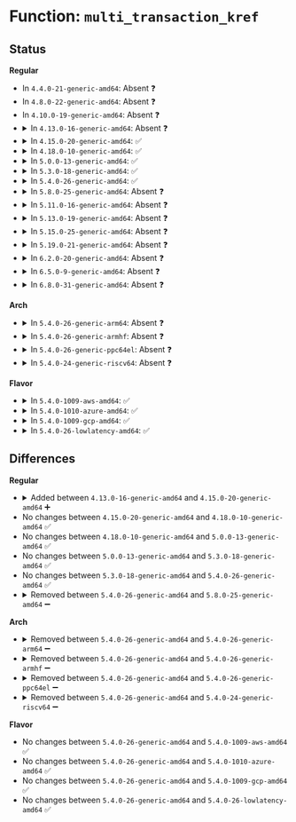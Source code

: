# Function: <code>multi_transaction_kref</code>

## Status
<b>Regular</b>
<ul>
<li>
In <code>4.4.0-21-generic-amd64</code>: Absent ❓
</li>
<li>
In <code>4.8.0-22-generic-amd64</code>: Absent ❓
</li>
<li>
In <code>4.10.0-19-generic-amd64</code>: Absent ❓
</li>
<li>
<details>
<summary>In <code>4.13.0-16-generic-amd64</code>: Absent ❓</summary>

```json
{
  "name": "multi_transaction_kref",
  "collision_type": "Unique Static",
  "inline_type": "Full",
  "funcs": [
    {
      "addr": 18446744071582877154,
      "name": "multi_transaction_kref",
      "external": false,
      "loc": "security/apparmor/apparmorfs.c:818",
      "file": "security/apparmor/apparmorfs.c",
      "inline": "not declared, inlined",
      "caller_inline": [
        "security/apparmor/apparmorfs.c:put_multi_transaction"
      ],
      "caller_func": []
    }
  ],
  "symbols": []
}
```
</details>
</li>
<li>
<details>
<summary>In <code>4.15.0-20-generic-amd64</code>: ✅</summary>

```c
void multi_transaction_kref(struct kref * kref)
```

```json
{
  "name": "multi_transaction_kref",
  "collision_type": "Unique Static",
  "inline_type": "No",
  "funcs": [
    {
      "addr": 18446744071583033776,
      "name": "multi_transaction_kref",
      "external": false,
      "loc": "security/apparmor/apparmorfs.c:819",
      "file": "security/apparmor/apparmorfs.c",
      "inline": "seen, unknown",
      "caller_inline": [],
      "caller_func": [
        "security/apparmor/apparmorfs.c:aa_write_access",
        "security/apparmor/apparmorfs.c:aa_write_access",
        "security/apparmor/apparmorfs.c:multi_transaction_release",
        "security/apparmor/apparmorfs.c:multi_transaction_read"
      ]
    }
  ],
  "symbols": [
    {
      "addr": 18446744071583033776,
      "name": "multi_transaction_kref",
      "section": ".text",
      "bind": "STB_LOCAL",
      "size": 18
    }
  ]
}
```
</details>
</li>
<li>
<details>
<summary>In <code>4.18.0-10-generic-amd64</code>: ✅</summary>

```c
void multi_transaction_kref(struct kref * kref)
```

```json
{
  "name": "multi_transaction_kref",
  "collision_type": "Unique Static",
  "inline_type": "No",
  "funcs": [
    {
      "addr": 18446744071583234224,
      "name": "multi_transaction_kref",
      "external": false,
      "loc": "security/apparmor/apparmorfs.c:816",
      "file": "security/apparmor/apparmorfs.c",
      "inline": "seen, unknown",
      "caller_inline": [],
      "caller_func": [
        "security/apparmor/apparmorfs.c:aa_write_access",
        "security/apparmor/apparmorfs.c:aa_write_access",
        "security/apparmor/apparmorfs.c:multi_transaction_release",
        "security/apparmor/apparmorfs.c:multi_transaction_read"
      ]
    }
  ],
  "symbols": [
    {
      "addr": 18446744071583234224,
      "name": "multi_transaction_kref",
      "section": ".text",
      "bind": "STB_LOCAL",
      "size": 18
    }
  ]
}
```
</details>
</li>
<li>
<details>
<summary>In <code>5.0.0-13-generic-amd64</code>: ✅</summary>

```c
void multi_transaction_kref(struct kref * kref)
```

```json
{
  "name": "multi_transaction_kref",
  "collision_type": "Unique Static",
  "inline_type": "No",
  "funcs": [
    {
      "addr": 18446744071583351968,
      "name": "multi_transaction_kref",
      "external": false,
      "loc": "security/apparmor/apparmorfs.c:814",
      "file": "security/apparmor/apparmorfs.c",
      "inline": "seen, unknown",
      "caller_inline": [],
      "caller_func": [
        "security/apparmor/apparmorfs.c:aa_write_access",
        "security/apparmor/apparmorfs.c:aa_write_access",
        "security/apparmor/apparmorfs.c:multi_transaction_release",
        "security/apparmor/apparmorfs.c:multi_transaction_read"
      ]
    }
  ],
  "symbols": [
    {
      "addr": 18446744071583351968,
      "name": "multi_transaction_kref",
      "section": ".text",
      "bind": "STB_LOCAL",
      "size": 18
    }
  ]
}
```
</details>
</li>
<li>
<details>
<summary>In <code>5.3.0-18-generic-amd64</code>: ✅</summary>

```c
void multi_transaction_kref(struct kref * kref)
```

```json
{
  "name": "multi_transaction_kref",
  "collision_type": "Unique Static",
  "inline_type": "No",
  "funcs": [
    {
      "addr": 18446744071583539744,
      "name": "multi_transaction_kref",
      "external": false,
      "loc": "security/apparmor/apparmorfs.c:819",
      "file": "security/apparmor/apparmorfs.c",
      "inline": "seen, unknown",
      "caller_inline": [],
      "caller_func": [
        "security/apparmor/apparmorfs.c:aa_write_access",
        "security/apparmor/apparmorfs.c:aa_write_access",
        "security/apparmor/apparmorfs.c:multi_transaction_release",
        "security/apparmor/apparmorfs.c:multi_transaction_read"
      ]
    }
  ],
  "symbols": [
    {
      "addr": 18446744071583539744,
      "name": "multi_transaction_kref",
      "section": ".text",
      "bind": "STB_LOCAL",
      "size": 18
    }
  ]
}
```
</details>
</li>
<li>
<details>
<summary>In <code>5.4.0-26-generic-amd64</code>: ✅</summary>

```c
void multi_transaction_kref(struct kref * kref)
```

```json
{
  "name": "multi_transaction_kref",
  "collision_type": "Unique Static",
  "inline_type": "No",
  "funcs": [
    {
      "addr": 18446744071583645472,
      "name": "multi_transaction_kref",
      "external": false,
      "loc": "security/apparmor/apparmorfs.c:787",
      "file": "security/apparmor/apparmorfs.c",
      "inline": "seen, unknown",
      "caller_inline": [],
      "caller_func": [
        "security/apparmor/apparmorfs.c:aa_write_access",
        "security/apparmor/apparmorfs.c:aa_write_access",
        "security/apparmor/apparmorfs.c:multi_transaction_release",
        "security/apparmor/apparmorfs.c:multi_transaction_read"
      ]
    }
  ],
  "symbols": [
    {
      "addr": 18446744071583645472,
      "name": "multi_transaction_kref",
      "section": ".text",
      "bind": "STB_LOCAL",
      "size": 18
    }
  ]
}
```
</details>
</li>
<li>
<details>
<summary>In <code>5.8.0-25-generic-amd64</code>: Absent ❓</summary>

```json
{
  "name": "multi_transaction_kref",
  "collision_type": "Unique Static",
  "inline_type": "Full",
  "funcs": [
    {
      "addr": 18446744071584018759,
      "name": "multi_transaction_kref",
      "external": false,
      "loc": "security/apparmor/apparmorfs.c:818",
      "file": "security/apparmor/apparmorfs.c",
      "inline": "not declared, inlined",
      "caller_inline": [
        "security/apparmor/apparmorfs.c:aa_write_access",
        "security/apparmor/apparmorfs.c:aa_write_access",
        "security/apparmor/apparmorfs.c:multi_transaction_release",
        "security/apparmor/apparmorfs.c:multi_transaction_read"
      ],
      "caller_func": []
    }
  ],
  "symbols": []
}
```
</details>
</li>
<li>
<details>
<summary>In <code>5.11.0-16-generic-amd64</code>: Absent ❓</summary>

```json
{
  "name": "multi_transaction_kref",
  "collision_type": "Unique Static",
  "inline_type": "Full",
  "funcs": [
    {
      "addr": 18446744071584138695,
      "name": "multi_transaction_kref",
      "external": false,
      "loc": "security/apparmor/apparmorfs.c:818",
      "file": "security/apparmor/apparmorfs.c",
      "inline": "not declared, inlined",
      "caller_inline": [
        "security/apparmor/apparmorfs.c:aa_write_access",
        "security/apparmor/apparmorfs.c:aa_write_access",
        "security/apparmor/apparmorfs.c:multi_transaction_release",
        "security/apparmor/apparmorfs.c:multi_transaction_read"
      ],
      "caller_func": []
    }
  ],
  "symbols": []
}
```
</details>
</li>
<li>
<details>
<summary>In <code>5.13.0-19-generic-amd64</code>: Absent ❓</summary>

```json
{
  "name": "multi_transaction_kref",
  "collision_type": "Unique Static",
  "inline_type": "Full",
  "funcs": [
    {
      "addr": 18446744071584165703,
      "name": "multi_transaction_kref",
      "external": false,
      "loc": "security/apparmor/apparmorfs.c:818",
      "file": "security/apparmor/apparmorfs.c",
      "inline": "not declared, inlined",
      "caller_inline": [
        "security/apparmor/apparmorfs.c:aa_write_access",
        "security/apparmor/apparmorfs.c:aa_write_access",
        "security/apparmor/apparmorfs.c:multi_transaction_release",
        "security/apparmor/apparmorfs.c:multi_transaction_read"
      ],
      "caller_func": []
    }
  ],
  "symbols": []
}
```
</details>
</li>
<li>
<details>
<summary>In <code>5.15.0-25-generic-amd64</code>: Absent ❓</summary>

```json
{
  "name": "multi_transaction_kref",
  "collision_type": "Unique Static",
  "inline_type": "Full",
  "funcs": [
    {
      "addr": 18446744071584549703,
      "name": "multi_transaction_kref",
      "external": false,
      "loc": "security/apparmor/apparmorfs.c:818",
      "file": "security/apparmor/apparmorfs.c",
      "inline": "not declared, inlined",
      "caller_inline": [
        "security/apparmor/apparmorfs.c:aa_write_access",
        "security/apparmor/apparmorfs.c:aa_write_access",
        "security/apparmor/apparmorfs.c:multi_transaction_release",
        "security/apparmor/apparmorfs.c:multi_transaction_read"
      ],
      "caller_func": []
    }
  ],
  "symbols": []
}
```
</details>
</li>
<li>
<details>
<summary>In <code>5.19.0-21-generic-amd64</code>: Absent ❓</summary>

```json
{
  "name": "multi_transaction_kref",
  "collision_type": "Unique Static",
  "inline_type": "Full",
  "funcs": [
    {
      "addr": 18446744071585191192,
      "name": "multi_transaction_kref",
      "external": false,
      "loc": "security/apparmor/apparmorfs.c:820",
      "file": "security/apparmor/apparmorfs.c",
      "inline": "not declared, inlined",
      "caller_inline": [
        "security/apparmor/apparmorfs.c:aa_write_access",
        "security/apparmor/apparmorfs.c:aa_write_access",
        "security/apparmor/apparmorfs.c:aa_write_access",
        "security/apparmor/apparmorfs.c:multi_transaction_release",
        "security/apparmor/apparmorfs.c:multi_transaction_read"
      ],
      "caller_func": []
    }
  ],
  "symbols": []
}
```
</details>
</li>
<li>
<details>
<summary>In <code>6.2.0-20-generic-amd64</code>: Absent ❓</summary>

```json
{
  "name": "multi_transaction_kref",
  "collision_type": "Unique Static",
  "inline_type": "Full",
  "funcs": [
    {
      "addr": 18446744071585920136,
      "name": "multi_transaction_kref",
      "external": false,
      "loc": "security/apparmor/apparmorfs.c:987",
      "file": "security/apparmor/apparmorfs.c",
      "inline": "not declared, inlined",
      "caller_inline": [
        "security/apparmor/apparmorfs.c:aa_write_access",
        "security/apparmor/apparmorfs.c:aa_write_access",
        "security/apparmor/apparmorfs.c:aa_write_access",
        "security/apparmor/apparmorfs.c:multi_transaction_release",
        "security/apparmor/apparmorfs.c:multi_transaction_read"
      ],
      "caller_func": []
    }
  ],
  "symbols": []
}
```
</details>
</li>
<li>
<details>
<summary>In <code>6.5.0-9-generic-amd64</code>: Absent ❓</summary>

```json
{
  "name": "multi_transaction_kref",
  "collision_type": "Unique Static",
  "inline_type": "Full",
  "funcs": [
    {
      "addr": 18446744071586152344,
      "name": "multi_transaction_kref",
      "external": false,
      "loc": "security/apparmor/apparmorfs.c:1032",
      "file": "security/apparmor/apparmorfs.c",
      "inline": "not declared, inlined",
      "caller_inline": [
        "security/apparmor/apparmorfs.c:aa_write_access",
        "security/apparmor/apparmorfs.c:aa_write_access",
        "security/apparmor/apparmorfs.c:aa_write_access",
        "security/apparmor/apparmorfs.c:multi_transaction_release",
        "security/apparmor/apparmorfs.c:multi_transaction_read"
      ],
      "caller_func": []
    }
  ],
  "symbols": []
}
```
</details>
</li>
<li>
<details>
<summary>In <code>6.8.0-31-generic-amd64</code>: Absent ❓</summary>

```json
{
  "name": "multi_transaction_kref",
  "collision_type": "Unique Static",
  "inline_type": "Full",
  "funcs": [
    {
      "addr": 18446744071586401544,
      "name": "multi_transaction_kref",
      "external": false,
      "loc": "security/apparmor/apparmorfs.c:1033",
      "file": "security/apparmor/apparmorfs.c",
      "inline": "not declared, inlined",
      "caller_inline": [
        "security/apparmor/apparmorfs.c:aa_write_access",
        "security/apparmor/apparmorfs.c:aa_write_access",
        "security/apparmor/apparmorfs.c:aa_write_access",
        "security/apparmor/apparmorfs.c:multi_transaction_release",
        "security/apparmor/apparmorfs.c:multi_transaction_read"
      ],
      "caller_func": []
    }
  ],
  "symbols": []
}
```
</details>
</li>
</ul>
<b>Arch</b>
<ul>
<li>
<details>
<summary>In <code>5.4.0-26-generic-arm64</code>: Absent ❓</summary>

```json
{
  "name": "multi_transaction_kref",
  "collision_type": "Unique Static",
  "inline_type": "Full",
  "funcs": [
    {
      "addr": 18446603336495439776,
      "name": "multi_transaction_kref",
      "external": false,
      "loc": "security/apparmor/apparmorfs.c:787",
      "file": "security/apparmor/apparmorfs.c",
      "inline": "not declared, inlined",
      "caller_inline": [],
      "caller_func": []
    }
  ],
  "symbols": []
}
```
</details>
</li>
<li>
<details>
<summary>In <code>5.4.0-26-generic-armhf</code>: Absent ❓</summary>

```json
{
  "name": "multi_transaction_kref",
  "collision_type": "Unique Static",
  "inline_type": "Full",
  "funcs": [
    {
      "addr": 3228807348,
      "name": "multi_transaction_kref",
      "external": false,
      "loc": "security/apparmor/apparmorfs.c:787",
      "file": "security/apparmor/apparmorfs.c",
      "inline": "not declared, inlined",
      "caller_inline": [],
      "caller_func": []
    }
  ],
  "symbols": []
}
```
</details>
</li>
<li>
<details>
<summary>In <code>5.4.0-26-generic-ppc64el</code>: Absent ❓</summary>

```json
{
  "name": "multi_transaction_kref",
  "collision_type": "Unique Static",
  "inline_type": "Full",
  "funcs": [
    {
      "addr": 13835058055289480120,
      "name": "multi_transaction_kref",
      "external": false,
      "loc": "security/apparmor/apparmorfs.c:787",
      "file": "security/apparmor/apparmorfs.c",
      "inline": "not declared, inlined",
      "caller_inline": [
        "security/apparmor/apparmorfs.c:put_multi_transaction"
      ],
      "caller_func": []
    }
  ],
  "symbols": []
}
```
</details>
</li>
<li>
<details>
<summary>In <code>5.4.0-24-generic-riscv64</code>: Absent ❓</summary>

```json
{
  "name": "multi_transaction_kref",
  "collision_type": "Unique Static",
  "inline_type": "Full",
  "funcs": [
    {
      "addr": 18446743936274641742,
      "name": "multi_transaction_kref",
      "external": false,
      "loc": "security/apparmor/apparmorfs.c:787",
      "file": "security/apparmor/apparmorfs.c",
      "inline": "not declared, inlined",
      "caller_inline": [
        "security/apparmor/apparmorfs.c:aa_write_access",
        "security/apparmor/apparmorfs.c:aa_write_access",
        "security/apparmor/apparmorfs.c:multi_transaction_release",
        "security/apparmor/apparmorfs.c:multi_transaction_read"
      ],
      "caller_func": []
    }
  ],
  "symbols": []
}
```
</details>
</li>
</ul>
<b>Flavor</b>
<ul>
<li>
<details>
<summary>In <code>5.4.0-1009-aws-amd64</code>: ✅</summary>

```c
void multi_transaction_kref(struct kref * kref)
```

```json
{
  "name": "multi_transaction_kref",
  "collision_type": "Unique Static",
  "inline_type": "No",
  "funcs": [
    {
      "addr": 18446744071583614208,
      "name": "multi_transaction_kref",
      "external": false,
      "loc": "security/apparmor/apparmorfs.c:787",
      "file": "security/apparmor/apparmorfs.c",
      "inline": "seen, unknown",
      "caller_inline": [],
      "caller_func": [
        "security/apparmor/apparmorfs.c:aa_write_access",
        "security/apparmor/apparmorfs.c:aa_write_access",
        "security/apparmor/apparmorfs.c:multi_transaction_release",
        "security/apparmor/apparmorfs.c:multi_transaction_read"
      ]
    }
  ],
  "symbols": [
    {
      "addr": 18446744071583614208,
      "name": "multi_transaction_kref",
      "section": ".text",
      "bind": "STB_LOCAL",
      "size": 18
    }
  ]
}
```
</details>
</li>
<li>
<details>
<summary>In <code>5.4.0-1010-azure-amd64</code>: ✅</summary>

```c
void multi_transaction_kref(struct kref * kref)
```

```json
{
  "name": "multi_transaction_kref",
  "collision_type": "Unique Static",
  "inline_type": "No",
  "funcs": [
    {
      "addr": 18446744071583551264,
      "name": "multi_transaction_kref",
      "external": false,
      "loc": "security/apparmor/apparmorfs.c:787",
      "file": "security/apparmor/apparmorfs.c",
      "inline": "seen, unknown",
      "caller_inline": [],
      "caller_func": [
        "security/apparmor/apparmorfs.c:aa_write_access",
        "security/apparmor/apparmorfs.c:aa_write_access",
        "security/apparmor/apparmorfs.c:multi_transaction_release",
        "security/apparmor/apparmorfs.c:multi_transaction_read"
      ]
    }
  ],
  "symbols": [
    {
      "addr": 18446744071583551264,
      "name": "multi_transaction_kref",
      "section": ".text",
      "bind": "STB_LOCAL",
      "size": 18
    }
  ]
}
```
</details>
</li>
<li>
<details>
<summary>In <code>5.4.0-1009-gcp-amd64</code>: ✅</summary>

```c
void multi_transaction_kref(struct kref * kref)
```

```json
{
  "name": "multi_transaction_kref",
  "collision_type": "Unique Static",
  "inline_type": "No",
  "funcs": [
    {
      "addr": 18446744071583597984,
      "name": "multi_transaction_kref",
      "external": false,
      "loc": "security/apparmor/apparmorfs.c:787",
      "file": "security/apparmor/apparmorfs.c",
      "inline": "seen, unknown",
      "caller_inline": [],
      "caller_func": [
        "security/apparmor/apparmorfs.c:aa_write_access",
        "security/apparmor/apparmorfs.c:aa_write_access",
        "security/apparmor/apparmorfs.c:multi_transaction_release",
        "security/apparmor/apparmorfs.c:multi_transaction_read"
      ]
    }
  ],
  "symbols": [
    {
      "addr": 18446744071583597984,
      "name": "multi_transaction_kref",
      "section": ".text",
      "bind": "STB_LOCAL",
      "size": 18
    }
  ]
}
```
</details>
</li>
<li>
<details>
<summary>In <code>5.4.0-26-lowlatency-amd64</code>: ✅</summary>

```c
void multi_transaction_kref(struct kref * kref)
```

```json
{
  "name": "multi_transaction_kref",
  "collision_type": "Unique Static",
  "inline_type": "No",
  "funcs": [
    {
      "addr": 18446744071583695072,
      "name": "multi_transaction_kref",
      "external": false,
      "loc": "security/apparmor/apparmorfs.c:787",
      "file": "security/apparmor/apparmorfs.c",
      "inline": "seen, unknown",
      "caller_inline": [],
      "caller_func": [
        "security/apparmor/apparmorfs.c:aa_write_access",
        "security/apparmor/apparmorfs.c:aa_write_access",
        "security/apparmor/apparmorfs.c:multi_transaction_release",
        "security/apparmor/apparmorfs.c:multi_transaction_read"
      ]
    }
  ],
  "symbols": [
    {
      "addr": 18446744071583695072,
      "name": "multi_transaction_kref",
      "section": ".text",
      "bind": "STB_LOCAL",
      "size": 18
    }
  ]
}
```
</details>
</li>
</ul>

## Differences
<b>Regular</b>
<ul>
<li>
<details>
<summary>Added between <code>4.13.0-16-generic-amd64</code> and <code>4.15.0-20-generic-amd64</code> ➕</summary>

```c
void multi_transaction_kref(struct kref * kref)
```
</details>
</li>
<li>
No changes between <code>4.15.0-20-generic-amd64</code> and <code>4.18.0-10-generic-amd64</code> ✅
</li>
<li>
No changes between <code>4.18.0-10-generic-amd64</code> and <code>5.0.0-13-generic-amd64</code> ✅
</li>
<li>
No changes between <code>5.0.0-13-generic-amd64</code> and <code>5.3.0-18-generic-amd64</code> ✅
</li>
<li>
No changes between <code>5.3.0-18-generic-amd64</code> and <code>5.4.0-26-generic-amd64</code> ✅
</li>
<li>
<details>
<summary>Removed between <code>5.4.0-26-generic-amd64</code> and <code>5.8.0-25-generic-amd64</code> ➖</summary>

```c
void multi_transaction_kref(struct kref * kref)
```
</details>
</li>
</ul>
<b>Arch</b>
<ul>
<li>
<details>
<summary>Removed between <code>5.4.0-26-generic-amd64</code> and <code>5.4.0-26-generic-arm64</code> ➖</summary>

```c
void multi_transaction_kref(struct kref * kref)
```
</details>
</li>
<li>
<details>
<summary>Removed between <code>5.4.0-26-generic-amd64</code> and <code>5.4.0-26-generic-armhf</code> ➖</summary>

```c
void multi_transaction_kref(struct kref * kref)
```
</details>
</li>
<li>
<details>
<summary>Removed between <code>5.4.0-26-generic-amd64</code> and <code>5.4.0-26-generic-ppc64el</code> ➖</summary>

```c
void multi_transaction_kref(struct kref * kref)
```
</details>
</li>
<li>
<details>
<summary>Removed between <code>5.4.0-26-generic-amd64</code> and <code>5.4.0-24-generic-riscv64</code> ➖</summary>

```c
void multi_transaction_kref(struct kref * kref)
```
</details>
</li>
</ul>
<b>Flavor</b>
<ul>
<li>
No changes between <code>5.4.0-26-generic-amd64</code> and <code>5.4.0-1009-aws-amd64</code> ✅
</li>
<li>
No changes between <code>5.4.0-26-generic-amd64</code> and <code>5.4.0-1010-azure-amd64</code> ✅
</li>
<li>
No changes between <code>5.4.0-26-generic-amd64</code> and <code>5.4.0-1009-gcp-amd64</code> ✅
</li>
<li>
No changes between <code>5.4.0-26-generic-amd64</code> and <code>5.4.0-26-lowlatency-amd64</code> ✅
</li>
</ul>

